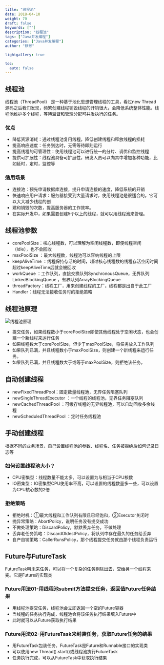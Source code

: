 ```yaml
---  
title: "线程池"  
date: 2018-04-10
weight: 70  
draft: false  
keywords: [""]  
description: "线程池"  
tags: ["Java并发编程"]
categories: ["Java并发编程"]  
author: "默哥"  

lightgallery: true

toc:
  auto: false
---
```

## 线程池
线程池（ThreadPool） 是一种基于池化思想管理线程的工具，看过new Thread源码之后我们发现，频繁创建线程销毁线程的开销很大，会降低系统整体性能。线程池维护多个线程，等待监督和管理分配可并发执行的任务。

### 优点
* 降低资源消耗：通过线程池复用线程，降低创建线程和释放线程的损耗
* 提高响应速度：任务到达时，无需等待即刻运行
* 提高线程的可管理性：使用线程池可以进行统一的分片、调优和监控线程
* 提供可扩展性：线程池具备可扩展性，研发人员可以向其中增加各种功能，比如延时，定时，监控等
### 适用场景
* 连接池：预先申请数据库连接，提升申请连接的速度，降低系统的开销
* 快速响应用户请求：服务器接受到大量请求时，使用线程池是很适合的，它可以大大减少线程的创
* 建和销毁的次数，提高服务器的工作效率。
* 在实际开发中，如果需要创建5个以上的线程，就可以用线程池来管理。

## 线程池参数
* corePoolSize：核心线程数，可以理解为空闲线程数，即便线程空闲（Idle），也不会回收
* maxPoolSize ：最大线程数，线程池可以容纳线程的上限
* keepAliveTime ：线程保持存活的时间，超过核心线程数的线程存活空闲时间超过keepAliveTime后就会被回收
* workQueue ：工作队列，直接交换队列SynchronousQueue，无界队列LinkedBlockingQueue ，有界队列ArrayBlockingQueue
* threadFactory：线程工厂，用来创建线程的工厂，线程都是出自于此工厂
* Handler：线程无法接收任务时的拒绝策略
## 线程池原理
![](/images/current/JCP-threadPool.png "线程池原理")

* 提交任务，如果线程数小于corePoolSize即使其他线程处于空闲状态，也会创建一个新线程来运行任务
* 如果线程数大于corePoolSize，但少于maxPoolSize，将任务放入工作队列
* 如果队列已满，并且线程数小于maxPoolSize，则创建一个新线程来运行任务。
* 如果队列已满，并且线程数大于或等于maxPoolSize，则拒绝该任务。
## 自动创建线程
* newFixedThreadPool：固定数量线程池，无界任务阻塞队列
* newSingleThreadExecutor ：一个线程的线程池，无界任务阻塞队列
* newCachedThreadPool ：可缓存线程的无界线程池，可以自动回收多余线程
* newScheduledThreadPool ：定时任务线程池
## 手动创建线程
根据不同的业务场景，自己设置线程池的参数、线程名、任务被拒绝后如何记录日志等
### 如何设置线程池大小？
* CPU密集型：线程数量不能太多，可以设置为与相当于CPU核数
* IO密集型：IO密集型CPU使用率不高，可以设置的线程数量多一些，可以设置为CPU核心数的2倍
### 拒绝策略
* 拒绝时机：①最大线程和工作队列有限且已经饱和，②Executor关闭时
* 抛异常策略：AbortPolicy，说明任务没有提交成功
* 不做处理策略：DiscardPolicy，默默丢弃任务，不做处理
* 丢弃老任务策略：DiscardOldestPolicy，将队列中存在最久的任务给丢弃
* 自产自销策略：CallerRunsPolicy，那个线程提交任务就由那个线程负责运行

## Future与FutureTask
FutureTask叫未来任务，可以将一个复杂的任务剔除出去，交给另一个线程来完。它是Future的实现类
### Future用法01-用线程池submit方法提交任务，返回值Future任务结果
* 用线程池提交任务，线程池会立即返回一个空的Future容器
* 当线程的任务执行完成，线程池会将该任务执行结果填入Future中
* 此时就可以从Future获取执行结果
### Future用法02-用FutureTask来封装任务，获取Future任务的结果
* 用FutureTask包装任务，FutureTask是Future和Runnable接口的实现类
* 可以使用new Thread().start()或线程池执行FutureTask
* 任务执行完成，可以从FutureTask中获取执行结果
